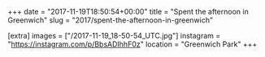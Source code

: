 +++
date = "2017-11-19T18:50:54+00:00"
title = "Spent the afternoon in Greenwich"
slug = "2017/spent-the-afternoon-in-greenwich"

[extra]
images = ["/2017-11-19_18-50-54_UTC.jpg"]
instagram = "https://instagram.com/p/BbsADIhhF0z"
location = "Greenwich Park"
+++
